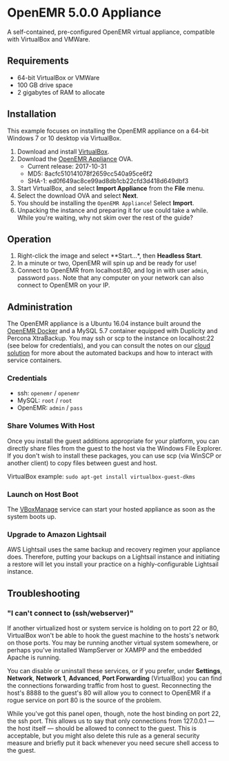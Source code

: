# OpenEMR 5.0.0 Appliance

A self-contained, pre-configured OpenEMR virtual appliance, compatible with VirtualBox and VMWare.

## Requirements

* 64-bit VirtualBox or VMWare
* 100 GB drive space
* 2 gigabytes of RAM to allocate

## Installation

This example focuses on installing the OpenEMR appliance on a 64-bit Windows 7 or 10 desktop via VirtualBox.

1. Download and install [VirtualBox](https://www.virtualbox.org/wiki/Downloads).
2. Download the [OpenEMR Appliance](https://downloads.sourceforge.net/openemr/OpenEMR-Appliance-5-0-0-5_1.ova) OVA.
   * Current release: 2017-10-31
   * MD5: 8acfc510141078f2659cc540a95ce6f2
   * SHA-1: ed0f649ac8ce99ad8db1cb22cfd3d418d649dbf3
3. Start VirtualBox, and select **Import Appliance** from the **File** menu.
4. Select the download OVA and select **Next**.
5. You should be installing the `OpenEMR Appliance`! Select **Import**.
6. Unpacking the instance and preparing it for use could take a while. While you're waiting, why not skim over the rest of the guide?

## Operation

1. Right-click the image and select **Start...*, then **Headless Start**.
2. In a minute or two, OpenEMR will spin up and be ready for use!
3. Connect to OpenEMR from localhost:80, and log in with user `admin`, password `pass`. Note that any computer on your network can also connect to OpenEMR on your IP.

## Administration

The OpenEMR appliance is a Ubuntu 16.04 instance built around the [OpenEMR Docker](https://hub.docker.com/r/openemr/openemr/) and a MySQL 5.7 container equipped with Duplicity and Percona XtraBackup. You may ssh or scp to the instance on localhost:22 (see below for credentials), and you can consult the notes on our [cloud solution](../single-server/README.md) for more about the automated backups and how to interact with service containers.

### Credentials

* ssh: `openemr` / `openemr`
* MySQL: `root` / `root`
* OpenEMR: `admin` / `pass`

### Share Volumes With Host

Once you install the guest additions appropriate for your platform, you can directly share files from the guest to the host via the Windows File Explorer. If you don't wish to install these packages, you can use scp (via WinSCP or another client) to copy files between guest and host.

VirtualBox example: `sudo apt-get install virtualbox-guest-dkms`

### Launch on Host Boot

The [VBoxManage](https://www.virtualbox.org/manual/ch08.html#vboxmanage-autostart) service can start your hosted appliance as soon as the system boots up.

### Upgrade to Amazon Lightsail

AWS Lightsail uses the same backup and recovery regimen your appliance does. Therefore, putting your backups on a Lightsail instance and initiating a restore will let you install your practice on a highly-configurable Lightsail instance.

## Troubleshooting

### "I can't connect to (ssh/webserver)"

If another virtualized host or system service is holding on to port 22 or 80, VirtualBox won't be able to hook the guest machine to the hosts's network on those ports. You may be running another virtual system somewhere, or perhaps you've installed WampServer or XAMPP and the embedded Apache is running.

You can disable or uninstall these services, or if you prefer, under **Settings**, **Network**, **Network 1**, **Advanced**, **Port Forwarding** (VirtualBox) you can find the connections forwarding traffic from host to guest. Reconnecting the host's 8888 to the guest's 80 will allow you to connect to OpenEMR if a rogue service on port 80 is the source of the problem.

While you've got this panel open, though, note the host binding on port 22, the ssh port. This allows us to say that only connections from 127.0.0.1 &mdash; the host itself &mdash; should be allowed to connect to the guest. This is acceptable, but you might also delete this rule as a general security measure and briefly put it back whenever you need secure shell access to the guest.
